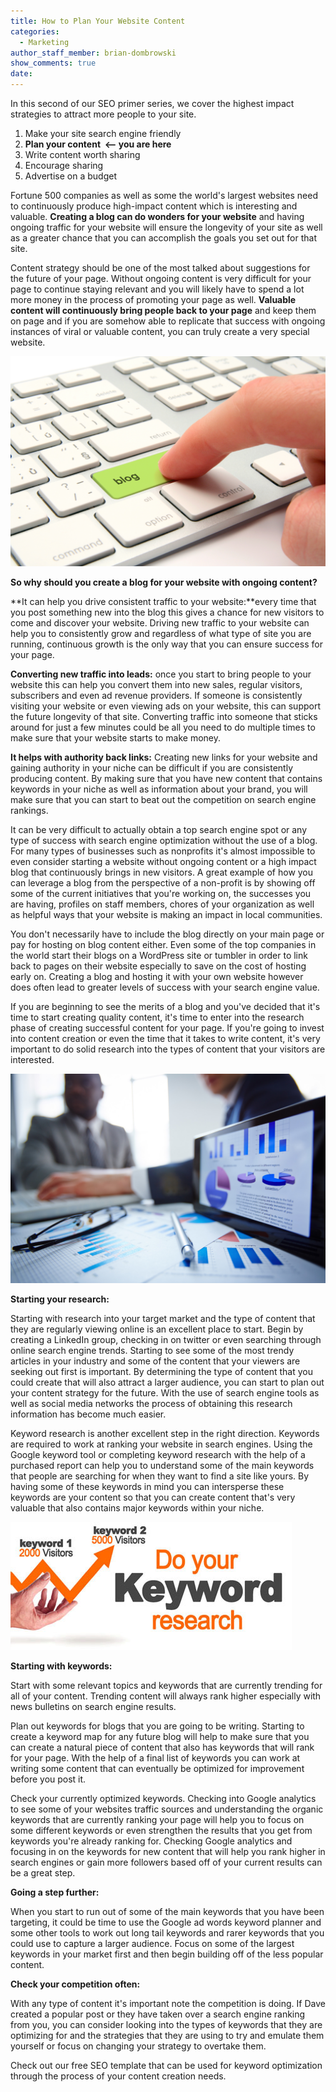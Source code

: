 ```yaml
---
title: How to Plan Your Website Content
categories:
  - Marketing
author_staff_member: brian-dombrowski
show_comments: true
date:
---
```



In this second of our SEO primer series, we cover the highest impact strategies to attract more people to your site.

1. Make your site search engine friendly
2. **Plan your content&nbsp; &lt;-- you are here**
3. Write content worth sharing
4. Encourage sharing
5. Advertise on a budget

Fortune 500 companies as well as some the world's largest websites need to continuously produce high-impact content which is interesting and valuable. **Creating a blog can do wonders for your website** and having ongoing traffic for your website will ensure the longevity of your site as well as a greater chance that you can accomplish the goals you set out for that site.

Content strategy should be one of the most talked about suggestions for the future of your page. Without ongoing content is very difficult for your page to continue staying relevant and you will likely have to spend a lot more money in the process of promoting your page as well. **Valuable content will continuously bring people back to your page** and keep them on page and if you are somehow able to replicate that success with ongoing instances of viral or valuable content, you can truly create a very special website.

![](/uploads/versions/blog2---x----3456-2304x---.jpg)

**So why should you create a blog for your website with ongoing content?**

**It can help you drive consistent traffic to your website:**every time that you post something new into the blog this gives a chance for new visitors to come and discover your website. Driving new traffic to your website can help you to consistently grow and regardless of what type of site you are running, continuous growth is the only way that you can ensure success for your page.

**Converting new traffic into leads:** once you start to bring people to your website this can help you convert them into new sales, regular visitors, subscribers and even ad revenue providers. If someone is consistently visiting your website or even viewing ads on your website, this can support the future longevity of that site. Converting traffic into someone that sticks around for just a few minutes could be all you need to do multiple times to make sure that your website starts to make money.

**It helps with authority back links:** Creating new links for your website and gaining authority in your niche can be difficult if you are consistently producing content. By making sure that you have new content that contains keywords in your niche as well as information about your brand, you will make sure that you can start to beat out the competition on search engine rankings.

It can be very difficult to actually obtain a top search engine spot or any type of success with search engine optimization without the use of a blog. For many types of businesses such as nonprofits it's almost impossible to even consider starting a website without ongoing content or a high impact blog that continuously brings in new visitors. A great example of how you can leverage a blog from the perspective of a non-profit is by showing off some of the current initiatives that you're working on, the successes you are having, profiles on staff members, chores of your organization as well as helpful ways that your website is making an impact in local communities.

You don't necessarily have to include the blog directly on your main page or pay for hosting on blog content either. Even some of the top companies in the world start their blogs on a WordPress site or tumbler in order to link back to pages on their website especially to save on the cost of hosting early on. Creating a blog and hosting it with your own website however does often lead to greater levels of success with your search engine value.

If you are beginning to see the merits of a blog and you've decided that it's time to start creating quality content, it's time to enter into the research phase of creating successful content for your page. If you're going to invest into content creation or even the time that it takes to write content, it's very important to do solid research into the types of content that your visitors are interested.

![](/uploads/versions/business-plan---x----1732-1155x---.jpg)

**Starting your research:**

Starting with research into your target market and the type of content that they are regularly viewing online is an excellent place to start. Begin by creating a LinkedIn group, checking in on twitter or even searching through online search engine trends. Starting to see some of the most trendy articles in your industry and some of the content that your viewers are seeking out first is important. By determining the type of content that you could create that will also attract a larger audience, you can start to plan out your content strategy for the future. With the use of search engine tools as well as social media networks the process of obtaining this research information has become much easier.

Keyword research is another excellent step in the right direction. Keywords are required to work at ranking your website in search engines. Using the Google keyword tool or completing keyword research with the help of a purchased report can help you to understand some of the main keywords that people are searching for when they want to find a site like yours. By having some of these keywords in mind you can intersperse these keywords are your content so that you can create content that's very valuable that also contains major keywords within your niche.

![](/uploads/versions/keyword-research---x----450-205x---.jpg)

**Starting with keywords:**

Start with some relevant topics and keywords that are currently trending for all of your content. Trending content will always rank higher especially with news bulletins on search engine results.

Plan out keywords for blogs that you are going to be writing. Starting to create a keyword map for any future blog will help to make sure that you can create a natural piece of content that also has keywords that will rank for your page. With the help of a final list of keywords you can work at writing some content that can eventually be optimized for improvement before you post it.

Check your currently optimized keywords. Checking into Google analytics to see some of your websites traffic sources and understanding the organic keywords that are currently ranking your page will help you to focus on some different keywords or even strengthen the results that you get from keywords you're already ranking for. Checking Google analytics and focusing in on the keywords for new content that will help you rank higher in search engines or gain more followers based off of your current results can be a great step.

**Going a step further:**

When you start to run out of some of the main keywords that you have been targeting, it could be time to use the Google ad words keyword planner and some other tools to work out long tail keywords and rarer keywords that you could use to capture a larger audience. Focus on some of the largest keywords in your market first and then begin building off of the less popular content.

**Check your competition often:**

With any type of content it's important note the competition is doing. If Dave created a popular post or they have taken over a search engine ranking from you, you can consider looking into the types of keywords that they are optimizing for and the strategies that they are using to try and emulate them yourself or focus on changing your strategy to overtake them.

Check out our free SEO template that can be used for keyword optimization through the process of your content creation needs.